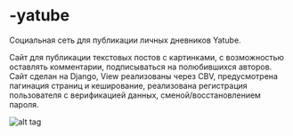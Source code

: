 # -yatube
Социальная сеть для публикации личных дневников Yatube.

Сайт для публикации текстовых постов с картинками, с возможностью оставлять комментарии, подписываться на полюбившихся авторов. Сайт сделан на Django, View реализованы через CBV, предусмотрена пагинация страниц и кеширование, реализована регистрация пользователя с верификацией данных, сменой/восстановлением пароля.

![alt tag](http://images.vfl.ru/ii/1602520466/66afb9d5/31916517.png
 "Описание будет тут")

